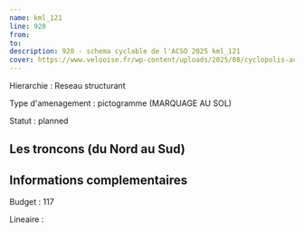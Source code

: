 ```yaml
---
name: kml_121 
line: 920
from: 
to:  
description: 920 - schema cyclable de l'ACSO 2025 kml_121 
cover: https://www.velooise.fr/wp-content/uploads/2025/08/cyclopolis-acso-920.jpg
---
```

Hierarchie : Reseau structurant

Type d'amenagement : pictogramme (MARQUAGE AU SOL)

Statut : planned

## Les troncons (du Nord au Sud)

## Informations complementaires

Budget  : 117 

Lineaire :

